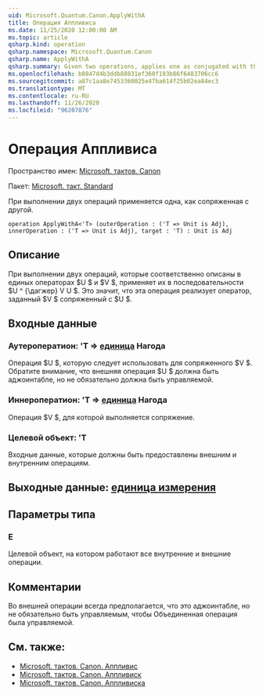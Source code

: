 ```yaml
---
uid: Microsoft.Quantum.Canon.ApplyWithA
title: Операция Аппливиса
ms.date: 11/25/2020 12:00:00 AM
ms.topic: article
qsharp.kind: operation
qsharp.namespace: Microsoft.Quantum.Canon
qsharp.name: ApplyWithA
qsharp.summary: Given two operations, applies one as conjugated with the other.
ms.openlocfilehash: b8847d4b3ddb88031ef360f183b86f6483706cc6
ms.sourcegitcommit: a87c1aa8e7453360025e47ba614f25b02ea84ec3
ms.translationtype: MT
ms.contentlocale: ru-RU
ms.lasthandoff: 11/26/2020
ms.locfileid: "96207876"
---
```

# <a name="applywitha-operation"></a>Операция Аппливиса

Пространство имен: [Microsoft. тактов. Canon](xref:Microsoft.Quantum.Canon)

Пакет: [Microsoft. такт. Standard](https://nuget.org/packages/Microsoft.Quantum.Standard)


При выполнении двух операций применяется одна, как сопряженная с другой.

```qsharp
operation ApplyWithA<'T> (outerOperation : ('T => Unit is Adj), innerOperation : ('T => Unit is Adj), target : 'T) : Unit is Adj
```


## <a name="description"></a>Описание

При выполнении двух операций, которые соответственно описаны в единых операторах $U $ и $V $, применяет их в последовательности $U ^ {\дагжер} V U $. Это значит, что эта операция реализует оператор, заданный $V $ сопряженный с $U $.

## <a name="input"></a>Входные данные

### <a name="outeroperation--t--unit--is-adj"></a>Аутероператион: 'T => [единица](xref:microsoft.quantum.lang-ref.unit)  Нагода

Операция $U $, которую следует использовать для сопряженного $V $. Обратите внимание, что внешняя операция $U $ должна быть аджоинтабле, но не обязательно должна быть управляемой.


### <a name="inneroperation--t--unit--is-adj"></a>Иннероператион: 'T => [единица](xref:microsoft.quantum.lang-ref.unit)  Нагода

Операция $V $, для которой выполняется сопряжение.


### <a name="target--t"></a>Целевой объект: 'T

Входные данные, которые должны быть предоставлены внешним и внутренним операциям.



## <a name="output--unit"></a>Выходные данные: [единица измерения](xref:microsoft.quantum.lang-ref.unit)



## <a name="type-parameters"></a>Параметры типа

### <a name="t"></a>Е

Целевой объект, на котором работают все внутренние и внешние операции.

## <a name="remarks"></a>Комментарии

Во внешней операции всегда предполагается, что это аджоинтабле, но не обязательно быть управляемым, чтобы Объединенная операция была управляемой.

## <a name="see-also"></a>См. также:

- [Microsoft. тактов. Canon. Аппливис](xref:Microsoft.Quantum.Canon.ApplyWith)
- [Microsoft. тактов. Canon. Аппливиск](xref:Microsoft.Quantum.Canon.ApplyWithC)
- [Microsoft. тактов. Canon. Аппливиска](xref:Microsoft.Quantum.Canon.ApplyWithCA)